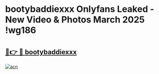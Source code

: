 # bootybaddiexxx Onlyfans Leaked - New Video & Photos March 2025 !wg186

# <h2><a href="https://ilcee8.iuczelnia.edu.pl?title=bootybaddiexxx&ref=wg186">🔗👉 🔴 bootybaddiexxx</a></h2>

[![acn](https://github.com/user-attachments/assets/0f9c940e-d8b0-45ae-aac7-cd30a18b3e1c)](https://ilcee8.iuczelnia.edu.pl?title=bootybaddiexxx&ref=wg186)

